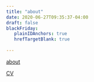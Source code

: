 ```yaml
---
title: "about"
date: 2020-06-27T09:35:37-04:00
draft: false
blackFriday: 
   plainIDAnchors: true
   hrefTargetBlank: true
   
---
```


[about](about.html)

[CV](cv.html)